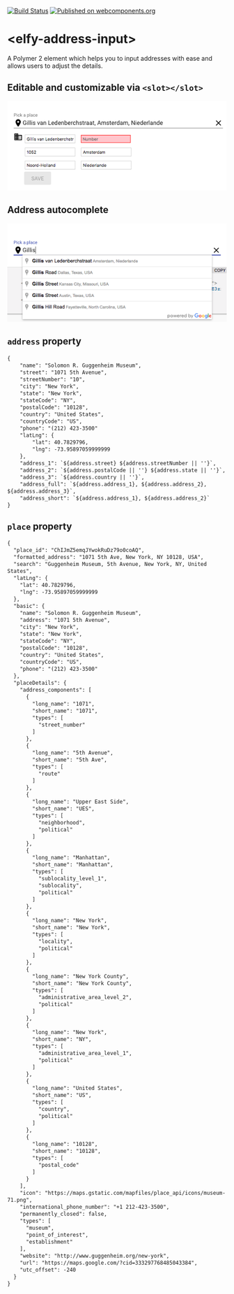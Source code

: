 [![Build Status](https://travis-ci.org/ElfyCares/elfy-address-input.svg?branch=master)](https://travis-ci.org/ElfyCares/elfy-address-input)
[![Published on webcomponents.org](https://img.shields.io/badge/webcomponents.org-published-blue.svg)](https://www.webcomponents.org/element/ElfyCares/elfy-address-input)

# \<elfy-address-input\>

A Polymer 2 element which helps you to input addresses with ease and allows users to adjust the details.

## Editable and customizable via `<slot></slot>`
![alt text](https://raw.githubusercontent.com/ElfyCares/elfy-address-input/master/demo/demo1.png)

## Address autocomplete

![alt text](https://raw.githubusercontent.com/ElfyCares/elfy-address-input/master/demo/demo2.png)

## `address` property

```
{   
    "name": "Solomon R. Guggenheim Museum",
    "street": "1071 5th Avenue",
    "streetNumber": "10",
    "city": "New York",
    "state": "New York",
    "stateCode": "NY",
    "postalCode": "10128",
    "country": "United States",
    "countryCode": "US",
    "phone": "(212) 423-3500"
    "latLng": {
        "lat": 40.7829796,
        "lng": -73.95897059999999
    },
    "address_1": `${address.street} ${address.streetNumber || ''}`,
    "address_2": `${address.postalCode || ''} ${address.state || ''}`,
    "address_3": `${address.country || ''}`,
    "address_full": `${address.address_1}, ${address.address_2}, ${address.address_3}`,
    "address_short": `${address.address_1}, ${address.address_2}`
}
```

## `place` property

```
{
  "place_id": "ChIJmZ5emqJYwokRuDz79o0coAQ",
  "formatted_address": "1071 5th Ave, New York, NY 10128, USA",
  "search": "Guggenheim Museum, 5th Avenue, New York, NY, United States",
  "latLng": {
    "lat": 40.7829796,
    "lng": -73.95897059999999
  },
  "basic": {
    "name": "Solomon R. Guggenheim Museum",
    "address": "1071 5th Avenue",
    "city": "New York",
    "state": "New York",
    "stateCode": "NY",
    "postalCode": "10128",
    "country": "United States",
    "countryCode": "US",
    "phone": "(212) 423-3500"
  },
  "placeDetails": {
    "address_components": [
      {
        "long_name": "1071",
        "short_name": "1071",
        "types": [
          "street_number"
        ]
      },
      {
        "long_name": "5th Avenue",
        "short_name": "5th Ave",
        "types": [
          "route"
        ]
      },
      {
        "long_name": "Upper East Side",
        "short_name": "UES",
        "types": [
          "neighborhood",
          "political"
        ]
      },
      {
        "long_name": "Manhattan",
        "short_name": "Manhattan",
        "types": [
          "sublocality_level_1",
          "sublocality",
          "political"
        ]
      },
      {
        "long_name": "New York",
        "short_name": "New York",
        "types": [
          "locality",
          "political"
        ]
      },
      {
        "long_name": "New York County",
        "short_name": "New York County",
        "types": [
          "administrative_area_level_2",
          "political"
        ]
      },
      {
        "long_name": "New York",
        "short_name": "NY",
        "types": [
          "administrative_area_level_1",
          "political"
        ]
      },
      {
        "long_name": "United States",
        "short_name": "US",
        "types": [
          "country",
          "political"
        ]
      },
      {
        "long_name": "10128",
        "short_name": "10128",
        "types": [
          "postal_code"
        ]
      }
    ],
    "icon": "https://maps.gstatic.com/mapfiles/place_api/icons/museum-71.png",
    "international_phone_number": "+1 212-423-3500",
    "permanently_closed": false,
    "types": [
      "museum",
      "point_of_interest",
      "establishment"
    ],
    "website": "http://www.guggenheim.org/new-york",
    "url": "https://maps.google.com/?cid=333297768485043384",
    "utc_offset": -240
  }
}
```
